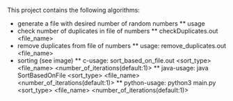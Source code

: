 This project contains the following algorithms:
* generate a file with desired number of random numbers
** usage
* check number of duplicates in file of numbers
** checkDuplicates.out <file_name>
* remove duplicates from file of numbers
** usage: remove_duplicates.out <file_name>
* sorting (see image)
** c-usage: sort_based_on_file.out <sort_type> <file_name> <number_of_iterations(default:1)>
** java-usage: java SortBasedOnFile <sort_type> <file_name> <number_of_iterations(default:1)>
** python-usage: python3 main.py <sort_type> <file_name> <number_of_iterations(default:1)>
